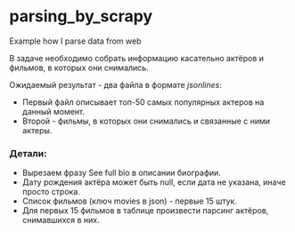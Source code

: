 # parsing_by_scrapy
Example how I parse data from web

В задаче необходимо собрать информацию касательно актёров и фильмов, в которых они снимались. 

Ожидаемый результат - два файла в формате *jsonlines*:  
* Первый файл описывает топ-50 самых популярных актеров на данный момент.  
* Второй - фильмы, в которых они снимались и связанные с ними актеры. 

### Детали: 
* Вырезаем фразу See full bio в описании биографии. 
* Дату рождения актёра может быть null, если дата не указана, иначе просто строка. 
* Список фильмов (ключ movies в json) - первые 15 штук.
* Для первых 15 фильмов в таблице произвести парсинг актёров, снимавшихся в них.
